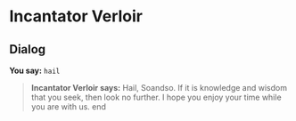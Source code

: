 # Incantator Verloir
## Dialog

**You say:** `hail`



>**Incantator Verloir says:** Hail, Soandso. If it is knowledge and wisdom that you seek, then look no further. I hope you enjoy your time while you are with us.
end
